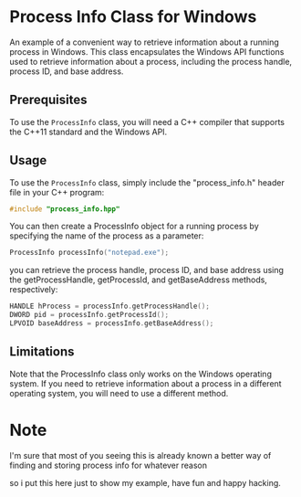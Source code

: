 # Process Info Class for Windows

An example of a convenient way to retrieve information about a running process in Windows. 
This class encapsulates the Windows API functions used to retrieve information about a process, including the process handle, process ID, and base address.

## Prerequisites

To use the `ProcessInfo` class, you will need a C++ compiler that supports the C++11 standard and the Windows API. 

## Usage 

To use the `ProcessInfo` class, simply include the "process_info.h" header file in your C++ program:
```cpp
#include "process_info.hpp"
```
You can then create a ProcessInfo object for a running process by specifying the name of the process as a parameter:
```cpp
ProcessInfo processInfo("notepad.exe");
```
you can retrieve the process handle, process ID, and base address using the getProcessHandle, getProcessId, and getBaseAddress methods, respectively:
```cpp
HANDLE hProcess = processInfo.getProcessHandle();
DWORD pid = processInfo.getProcessId();
LPVOID baseAddress = processInfo.getBaseAddress();
```

## Limitations

Note that the ProcessInfo class only works on the Windows operating system. 
If you need to retrieve information about a process in a different operating system, you will need to use a different method.

# Note

I'm sure that most of you seeing this is already known a better way of finding and storing process info for whatever reason 

so i put this here just to show my example, have fun and happy hacking.
